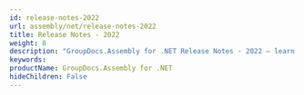 ```yaml
---
id: release-notes-2022
url: assembly/net/release-notes-2022
title: Release Notes - 2022
weight: 8
description: "GroupDocs.Assembly for .NET Release Notes - 2022 – learn about the latest updates and fixes."
keywords: 
productName: GroupDocs.Assembly for .NET
hideChildren: False
---
```

